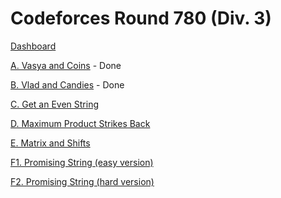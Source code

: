 # Codeforces Round 780 (Div. 3)

[Dashboard](https://codeforces.com/contest/1660)

[A. Vasya and Coins](https://codeforces.com/contest/1660/problem/A) - Done

[B. Vlad and Candies](https://codeforces.com/contest/1660/problem/B) - Done

[C. Get an Even String](https://codeforces.com/contest/1660/problem/C)

[D. Maximum Product Strikes Back](https://codeforces.com/contest/1660/problem/D)

[E. Matrix and Shifts](https://codeforces.com/contest/1660/problem/E)

[F1. Promising String (easy version)](https://codeforces.com/contest/1660/problem/F1)

[F2. Promising String (hard version)](https://codeforces.com/contest/1660/problem/F2)
